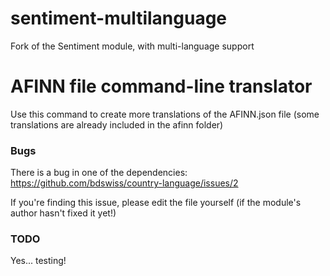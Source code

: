 # sentiment-multilanguage
Fork of the Sentiment module, with multi-language support

# AFINN file command-line translator

Use this command to create more translations of the AFINN.json file (some translations are already included in the afinn folder)

### Bugs

There is a bug in one of the dependencies:
https://github.com/bdswiss/country-language/issues/2

If you're finding this issue, please edit the file yourself (if the module's author hasn't fixed it yet!)

### TODO

Yes... testing!